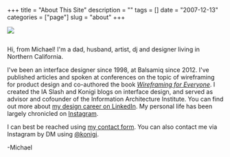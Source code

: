 +++
title = "About This Site"
description = ""
tags = []
date = "2007-12-13"
categories = ["page"]
slug = "about"
+++

<div class="columns is-centered">
<div class="column is-three-quarters">
<img src="/media/img/about.jpg" style="margin-bottom: 1em;" />

<p>Hi, from Michael! I'm a dad, husband, artist, dj and designer living in Northern California. </p>
<p>I've been an interface designer since 1998, at Balsamiq since 2012. I've published articles and spoken at conferences on the topic of wireframing for product design and  co-authored the book <em><a href="https://abookapart.com/products/wireframing-for-everyone">Wireframing for Everyone</a></em>. I created the IA Slash and Konigi blogs on interface design, and served as advisor and cofounder of the Information Architecture Institute.  You can find out more about <a href="https://www.linkedin.com/in/michaelangeles/">my design career on LinkedIn</a>. My personal life has been largely chronicled on <a href="https://instagram.com/konigi">Instagram</a>.</p>
<p>I can best be reached using <a href="https://forms.gle/4yw6x6zDU7VESws29" target="_blank">my contact form</a>. You can also contact me via Instagram by DM using <a href="https://www.instagram.com/konigi/">@konigi</a>.</p>
<p>-Michael</p>


</div>
</div>
